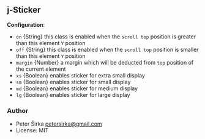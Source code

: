 ## j-Sticker

__Configuration__:

- `on` {String} this class is enabled when the `scroll top` position is greater than this element `Y` position
- `off` {String} this class is enabled when the `scroll top` position is smaller than this element `Y` position
- `margin` {Number} a margin which will be deducted from `top` position of the current element
- `xs` {Boolean} enables sticker for extra small display
- `sm` {Boolean} enables sticker for small display
- `md` {Boolean} enables sticker for medium display
- `lg` {Boolean} enables sticker for large display

### Author

- Peter Širka <petersirka@gmail.com>
- License: MIT